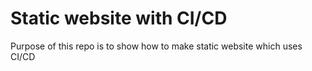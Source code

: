 # Static website with CI/CD
Purpose of this repo is to show how to make static website which uses CI/CD
